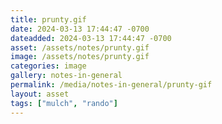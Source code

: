 ```yaml
---
title: prunty.gif
date: 2024-03-13 17:44:47 -0700
dateadded: 2024-03-13 17:44:47 -0700
asset: /assets/notes/prunty.gif
image: /assets/notes/prunty.gif
categories: image
gallery: notes-in-general
permalink: /media/notes-in-general/prunty-gif
layout: asset
tags: ["mulch", "rando"]
--- 
```

